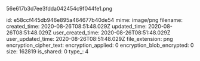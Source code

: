 56e617b3d7ee3fdda042454c9f044fe1.png

id: e58ccf445db946e895a464677b40de54
mime: image/png
filename: 
created_time: 2020-08-26T08:51:48.029Z
updated_time: 2020-08-26T08:51:48.029Z
user_created_time: 2020-08-26T08:51:48.029Z
user_updated_time: 2020-08-26T08:51:48.029Z
file_extension: png
encryption_cipher_text: 
encryption_applied: 0
encryption_blob_encrypted: 0
size: 162819
is_shared: 0
type_: 4